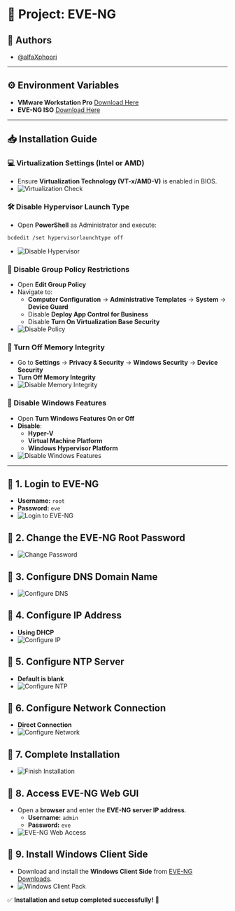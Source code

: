 # 🚀 Project: EVE-NG

## 👤 Authors

- [@alfaXphoori](https://www.github.com/alfaXphoori)

---

## ⚙️ Environment Variables

- **VMware Workstation Pro** [Download Here](https://drive.google.com/file/d/1bxlDTs__T3jXgVUE330gMokMCemzCkCg/view?usp=sharing)
- **EVE-NG ISO** [Download Here](https://www.eve-ng.net/)

---

## 📥 Installation Guide

### 💻 Virtualization Settings (Intel or AMD)

- Ensure **Virtualization Technology (VT-x/AMD-V)** is enabled in BIOS.
- ![Virtualization Check](imgs/checkVirtual.png)

### 🛠 Disable Hypervisor Launch Type

- Open **PowerShell** as Administrator and execute:

```bash
bcdedit /set hypervisorlaunchtype off
```
- ![Disable Hypervisor](imgs/powShell.png)

### 🔹 Disable Group Policy Restrictions

- Open **Edit Group Policy**
- Navigate to:
  - **Computer Configuration** → **Administrative Templates** → **System** → **Device Guard**
  - Disable **Deploy App Control for Business**
  - Disable **Turn On Virtualization Base Security**
- ![Disable Policy](imgs/editGroup.png)

### 🔹 Turn Off Memory Integrity

- Go to **Settings** → **Privacy & Security** → **Windows Security** → **Device Security**
- **Turn Off Memory Integrity**
- ![Disable Memory Integrity](imgs/memIntegrity.png)

### 🔹 Disable Windows Features

- Open **Turn Windows Features On or Off**
- **Disable**:
  - **Hyper-V**
  - **Virtual Machine Platform**
  - **Windows Hypervisor Platform**
- ![Disable Windows Features](imgs/winFeature.png)

---

## 🔹 1. Login to EVE-NG

- **Username:** `root`
- **Password:** `eve`
- ![Login to EVE-NG](imgs/login.png)

## 🔹 2. Change the EVE-NG Root Password

- ![Change Password](imgs/chgpasswd.png)

## 🔹 3. Configure DNS Domain Name

- ![Configure DNS](imgs/conDns.png)

## 🔹 4. Configure IP Address

- **Using DHCP**
- ![Configure IP](imgs/confIP.png)

## 🔹 5. Configure NTP Server

- **Default is blank**
- ![Configure NTP](imgs/confNTP.png)

## 🔹 6. Configure Network Connection

- **Direct Connection**
- ![Configure Network](imgs/confNTP.png)

## 🔹 7. Complete Installation

- ![Finish Installation](imgs/finish.png)

## 🔹 8. Access EVE-NG Web GUI

- Open a **browser** and enter the **EVE-NG server IP address**.
  - **Username:** `admin`
  - **Password:** `eve`
- ![EVE-NG Web Access](imgs/urlEveNG.png)

## 🔹 9. Install Windows Client Side

- Download and install the **Windows Client Side** from [EVE-NG Downloads](https://www.eve-ng.net/index.php/download/).
- ![Windows Client Pack](imgs/winPack.png)

✅ **Installation and setup completed successfully!** 🚀

